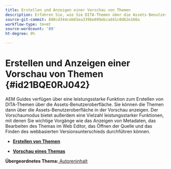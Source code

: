 ```yaml
---
title: Erstellen und Anzeigen einer Vorschau von Themen
description: Erfahren Sie, wie Sie DITA-Themen über die Assets-Benutzeroberfläche in AEM Handbüchern erstellen und in der Vorschau anzeigen.
source-git-commit: 880cd344ceb65ea339be699ebcad41c0d62e168a
workflow-type: tm+mt
source-wordcount: '89'
ht-degree: 0%

---
```


# Erstellen und Anzeigen einer Vorschau von Themen {#id21BQE0RJ042}

AEM Guides verfügen über eine leistungsstarke Funktion zum Erstellen von DITA-Themen über die Assets-Benutzeroberfläche. Sie können die Themen dann über die Assets-Benutzeroberfläche in der Vorschau anzeigen. Der Vorschaumodus bietet außerdem eine Vielzahl leistungsstarker Funktionen, mit denen Sie wichtige Vorgänge wie das Anzeigen von Metadaten, das Bearbeiten des Themas im Web Editor, das Öffnen der Quelle und das Finden des webbasierten Versionsunterschieds durchführen können.

- **[Erstellen von Themen](web-editor-create-topics.md)**

- **[Vorschau eines Themas](web-editor-preview-topics.md)**


**Übergeordnetes Thema:**[ Autoreninhalt](authoring-content.md)
